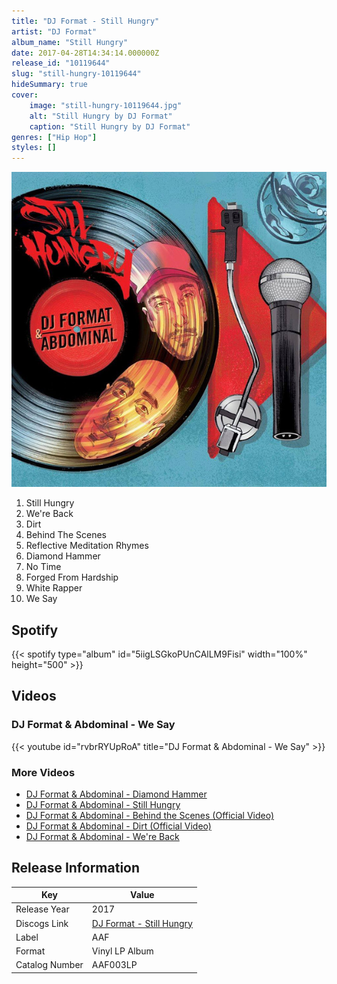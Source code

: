 ```yaml
---
title: "DJ Format - Still Hungry"
artist: "DJ Format"
album_name: "Still Hungry"
date: 2017-04-28T14:34:14.000000Z
release_id: "10119644"
slug: "still-hungry-10119644"
hideSummary: true
cover:
    image: "still-hungry-10119644.jpg"
    alt: "Still Hungry by DJ Format"
    caption: "Still Hungry by DJ Format"
genres: ["Hip Hop"]
styles: []
---
```


![Still Hungry by DJ Format](still-hungry-10119644.jpg)

<!-- section break -->

1. Still Hungry
2. We're Back
3. Dirt
4. Behind The Scenes
5. Reflective Meditation Rhymes
6. Diamond Hammer
7. No Time
8. Forged From Hardship
9. White Rapper
10. We Say

<!-- section break -->


## Spotify
{{< spotify type="album" id="5iigLSGkoPUnCAlLM9Fisi" width="100%" height="500" >}}



## Videos
### DJ Format & Abdominal - We Say
{{< youtube id="rvbrRYUpRoA" title="DJ Format & Abdominal - We Say" >}}<br>

### More Videos

- [DJ Format & Abdominal - Diamond Hammer](https://www.youtube.com/watch?v=WbWnJbfsbNI)
- [DJ Format & Abdominal - Still Hungry](https://www.youtube.com/watch?v=Ktj_Zvyy6qw)
- [DJ Format & Abdominal - Behind the Scenes (Official Video)](https://www.youtube.com/watch?v=sAdJpm1gchA)
- [DJ Format & Abdominal - Dirt (Official Video)](https://www.youtube.com/watch?v=LrEta1txJY4)
- [DJ Format & Abdominal - We're Back](https://www.youtube.com/watch?v=yPJlNs-8ERk)


## Release Information
|  Key           | Value                                                |
| ---------------| ---------------------------------------------------- |
| Release Year   | 2017                                   |
| Discogs Link   | [DJ Format - Still Hungry](https://www.discogs.com/release/10119644-DJ-Format-Abdominal-Still-Hungry) |
| Label          | AAF |
| Format         | Vinyl LP Album |
| Catalog Number | AAF003LP |
